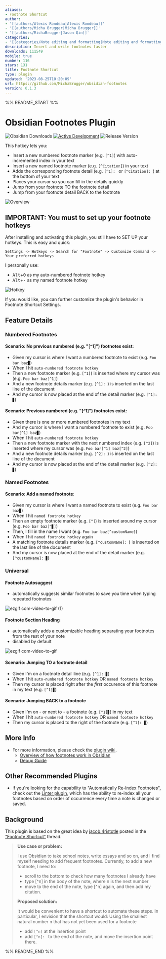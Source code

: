 ```yaml
---
aliases:
- Footnote Shortcut
author:
- '[[authors/Alexis Rondeau|Alexis Rondeau]]'
- '[[authors/Micha Brugger|Micha Brugger]]'
- '[[authors/MichaBrugger|Jason Qin]]'
categories:
- '[[categories/Note editing and formatting|Note editing and formatting]]'
description: Insert and write footnotes faster
downloads: 111549
mobile: true
number: 116
stars: 131
title: Footnote Shortcut
type: plugin
updated: '2023-08-25T10:20:09'
url: https://github.com/MichaBrugger/obsidian-footnotes
version: 0.1.3
---
```


%% README_START %%

# Obsidian Footnotes Plugin
![Obsidian Downloads](https://img.shields.io/badge/dynamic/json?logo=obsidian&color=%23483699&label=downloads&query=%24%5B%27obsidian-footnotes%27%5D.downloads&url=https%3A%2F%2Fraw.githubusercontent.com%2Fobsidianmd%2Fobsidian-releases%2Fmaster%2Fcommunity-plugin-stats.json) [![Active Development](https://img.shields.io/badge/Maintenance%20Level-Actively%20Developed-brightgreen.svg)](https://gist.github.com/cheerfulstoic/d107229326a01ff0f333a1d3476e068d) ![Release Version](https://img.shields.io/github/v/release/MichaBrugger/obsidian-footnotes)

This hotkey lets you:

- Insert a new numbered footnote marker (e.g. `[^1]`) with auto-incremented index in your text 
- Insert a new named footnote marker (e.g. `[^Citation]`) in your text
- Adds the corresponding footnote detail (e.g. `[^1]: ` or `[^Citation]: `) at the bottom of your text     
- Places your cursor so you can fill in the details quickly
- Jump from your footnote TO the footnote detail
- Jump from your footnote detail BACK to the footnote

![Overview](https://user-images.githubusercontent.com/68677082/228686351-fe71a0ec-be56-4d70-93c1-01925dd6380f.gif)

## IMPORTANT: You must to set up your footnote hotkeys

After installing and activating this plugin, you still have to SET UP your hotkeys. This is easy and quick:

`Settings -> Hotkeys -> Search for "Footnote" -> Customize Command -> Your preferred hotkeys`

I personally use: 
- <kbd>Alt</kbd>+<kbd>0</kbd> as my auto-numbered footnote hotkey
- <kbd>Alt</kbd>+<kbd>-</kbd> as my named footnote hotkey

![Hotkey](https://user-images.githubusercontent.com/68677082/228659877-8ea81271-37c4-4fdf-99de-1d4b6ca1c85f.png)

If you would like, you can further customize the plugin's behavior in Footnote Shortcut Settings. 

## Feature Details
### Numbered Footnotes
#### Scenario: No previous numbered (e.g. "[^1]") footnotes exist:
- Given my cursor is where I want a numbered footnote to exist (e.g. `Foo bar baz▊`)
- When I hit `auto-numbered footnote hotkey`
- Then a new footnote marker (e.g. `[^1]`) is inserted where my cursor was (e.g. `Foo bar baz[^1]`)
- And a new footnote details marker (e.g. `[^1]: `) is inserted on the last line of the document
- And my cursor is now placed at the end of the detail marker (e.g. `[^1]: ▊`)

#### Scenario: Previous numbered (e.g. "[^1]") footnotes exist:
- Given there is one or more numbered footnotes in my text 
- And my cursor is where I want a numbered footnote to exist (e.g. `Foo bar[^1] baz▊`)
- When I hit `auto-numbered footnote hotkey`
- Then a new footnote marker with the next numbered index (e.g. `[^2]`) is inserted where my cursor was (e.g. `Foo bar[^1] baz[^2]`)
- And a new footnote details marker (e.g. `[^2]: `) is inserted on the last line of the document
- And my cursor is now placed at the end of the detail marker (e.g. `[^2]: ▊`)

### Named Footnotes
#### Scenario: Add a named footnote:
- Given my cursor is where I want a named footnote to exist (e.g. `Foo bar baz▊`)
- When I hit `named footnote hotkey`
- Then an empty footnote marker (e.g. `[^]`) is inserted around my cursor (e.g. `Foo bar baz[^▊]`)
- Then, I fill in the name I want (e.g. `Foo bar baz[^customName]`)
- When I hit `named footnote hotkey` again
- A matching footnote details marker (e.g. `[^customName]: `) is inserted on the last line of the document
- And my cursor is now placed at the end of the detail marker (e.g. `[^customName]: ▊`)

### Universal
#### Footnote Autosuggest
- automatically suggests similar footnotes to save you time when typing repeated footnotes

![ezgif com-video-to-gif (1)](https://github.com/MichaBrugger/obsidian-footnotes/assets/68677082/f93f8828-f199-40a3-a9c3-0614bdb96e5b)

#### Footnote Section Heading
- automatically adds a customizable heading separating your footnotes from the rest of your note
- disabled by default

![ezgif com-video-to-gif](https://github.com/MichaBrugger/obsidian-footnotes/assets/68677082/6e53a654-eac0-4077-a2cf-fc76d5ef3961)

#### Scenario: Jumping TO a footnote detail
- Given I'm on a footnote detail line (e.g. `[^1]: ▊`)
- When I hit `auto-numbered footnote hotkey` OR `named footnote hotkey`
- Then my cursor is placed right after the *first* occurence of this footnote in my text (e.g. `[^1]▊`)

#### Scenario: Jumping BACK to a footnote
- Given I'm on - or next to - a footnote (e.g. `[^1]▊`) in my text
- When I hit `auto-numbered footnote hotkey` OR `named footnote hotkey`
- Then my cursor is placed to the right of the footnote (e.g. `[^1]: ▊`)

## More Info

- For more information, please check the [plugin wiki](https://github.com/MichaBrugger/obsidian-footnotes/wiki). 
  - [Overview of how footnotes work in Obsidian](https://github.com/MichaBrugger/obsidian-footnotes/wiki/Footnote-Functionality)
  - [Debug Guide](https://github.com/MichaBrugger/obsidian-footnotes/wiki/Debug-Guide)

## Other Recommended Plugins

- If you're looking for the capability to "Automatically Re-Index Footnotes", check out the [Linter plugin](https://github.com/platers/obsidian-linter), which has the ability to re-index all your footnotes based on order of occurrence every time a note is changed or saved. 

## Background
This plugin is based on the great idea by [jacob.4ristotle](https://forum.obsidian.md/u/jacob.4ristotle/summary) posted in the ["Footnote Shortcut"](https://forum.obsidian.md/t/footnote-shortcut/8872) thread.

> **Use case or problem:**
>
> I use Obsidian to take school notes, write essays and so on, and I find myself needing to add frequent footnotes. Currently, to add a new footnote, I need to:
> - scroll to the bottom to check how many footnotes I already have
> - type [^n] in the body of the note, where n is the next number
> - move to the end of the note, type [^n] again, and then add my citation.
>
> **Proposed solution:**
>
> It would be convenient to have a shortcut to automate these steps. In particular, I envision that the shortcut would:
> Using the smallest natural number n that has not yet been used for a footnote
> - add `[^n]` at the insertion point
> - add `[^n]: ` to the end of the note, and move the insertion point there.


%% README_END %%